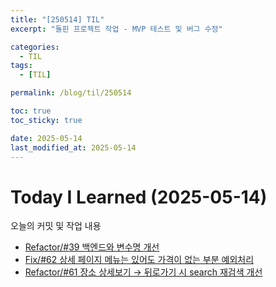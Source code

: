 ```yaml
---
title: "[250514] TIL"
excerpt: "돌핀 프로젝트 작업 - MVP 테스트 및 버그 수정"

categories:
  - TIL
tags:
  - [TIL]

permalink: /blog/til/250514

toc: true
toc_sticky: true

date: 2025-05-14
last_modified_at: 2025-05-14
---
```


# Today I Learned (2025-05-14)

오늘의 커밋 및 작업 내용

- [Refactor/#39 백엔드와 변수명 개선](https://github.com/100-hours-a-week/7-team-ddb-fe/pull/69)
- [Fix/#62 상세 페이지 메뉴는 있어도 가격이 없는 부분 예외처리](https://github.com/100-hours-a-week/7-team-ddb-fe/pull/70)
- [Refactor/#61 장소 상세보기 → 뒤로가기 시 search 재검색 개선](https://github.com/100-hours-a-week/7-team-ddb-fe/pull/71)

